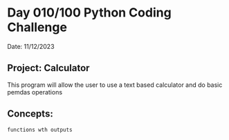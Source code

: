# Day 010/100 Python Coding Challenge

Date: 11/12/2023

## Project: Calculator

This program will allow the user to use a
text based calculator and do basic pemdas operations

## Concepts:

    functions wth outputs
